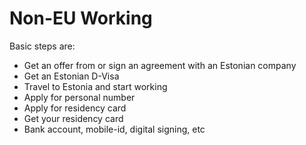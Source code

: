 # Non-EU Working

Basic steps are:

* Get an offer from or sign an agreement with an Estonian company
* Get an Estonian D-Visa
* Travel to Estonia and start working
* Apply for personal number
* Apply for residency card
* Get your residency card
* Bank account, mobile-id, digital signing, etc
